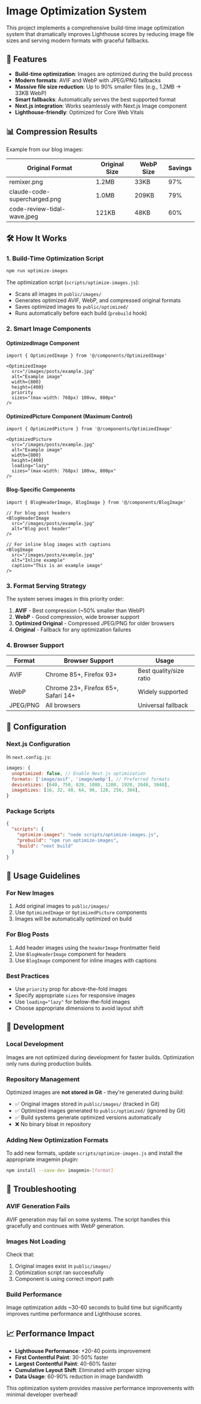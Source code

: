 # Image Optimization System

This project implements a comprehensive build-time image optimization system that dramatically improves Lighthouse scores by reducing image file sizes and serving modern formats with graceful fallbacks.

## 🚀 Features

- **Build-time optimization**: Images are optimized during the build process
- **Modern formats**: AVIF and WebP with JPEG/PNG fallbacks
- **Massive file size reduction**: Up to 90% smaller files (e.g., 1.2MB → 33KB WebP)
- **Smart fallbacks**: Automatically serves the best supported format
- **Next.js integration**: Works seamlessly with Next.js Image component
- **Lighthouse-friendly**: Optimized for Core Web Vitals

## 📊 Compression Results

Example from our blog images:

| Original Format | Original Size | WebP Size | Savings |
|----------------|---------------|-----------|---------|
| remixer.png | 1.2MB | 33KB | 97% |
| claude-code-supercharged.png | 1.0MB | 209KB | 79% |
| code-review-tidal-wave.jpeg | 121KB | 48KB | 60% |

## 🛠️ How It Works

### 1. Build-Time Optimization Script

```bash
npm run optimize-images
```

The optimization script (`scripts/optimize-images.js`):
- Scans all images in `public/images/`
- Generates optimized AVIF, WebP, and compressed original formats
- Saves optimized images to `public/optimized/`
- Runs automatically before each build (`prebuild` hook)

### 2. Smart Image Components

#### OptimizedImage Component
```tsx
import { OptimizedImage } from '@/components/OptimizedImage'

<OptimizedImage
  src="/images/posts/example.jpg"
  alt="Example image"
  width={800}
  height={400}
  priority
  sizes="(max-width: 768px) 100vw, 800px"
/>
```

#### OptimizedPicture Component (Maximum Control)
```tsx
import { OptimizedPicture } from '@/components/OptimizedImage'

<OptimizedPicture
  src="/images/posts/example.jpg"
  alt="Example image"
  width={800}
  height={400}
  loading="lazy"
  sizes="(max-width: 768px) 100vw, 800px"
/>
```

#### Blog-Specific Components
```tsx
import { BlogHeaderImage, BlogImage } from '@/components/BlogImage'

// For blog post headers
<BlogHeaderImage
  src="/images/posts/example.jpg"
  alt="Blog post header"
/>

// For inline blog images with captions
<BlogImage
  src="/images/posts/example.jpg"
  alt="Inline example"
  caption="This is an example image"
/>
```

### 3. Format Serving Strategy

The system serves images in this priority order:

1. **AVIF** - Best compression (~50% smaller than WebP)
2. **WebP** - Good compression, wide browser support
3. **Optimized Original** - Compressed JPEG/PNG for older browsers
4. **Original** - Fallback for any optimization failures

### 4. Browser Support

| Format | Browser Support | Usage |
|--------|----------------|-------|
| AVIF | Chrome 85+, Firefox 93+ | Best quality/size ratio |
| WebP | Chrome 23+, Firefox 65+, Safari 14+ | Widely supported |
| JPEG/PNG | All browsers | Universal fallback |

## 🔧 Configuration

### Next.js Configuration

In `next.config.js`:
```javascript
images: {
  unoptimized: false, // Enable Next.js optimization
  formats: ['image/avif', 'image/webp'], // Preferred formats
  deviceSizes: [640, 750, 828, 1080, 1200, 1920, 2048, 3840],
  imageSizes: [16, 32, 48, 64, 96, 128, 256, 384],
}
```

### Package Scripts

```json
{
  "scripts": {
    "optimize-images": "node scripts/optimize-images.js",
    "prebuild": "npm run optimize-images",
    "build": "next build"
  }
}
```

## 📝 Usage Guidelines

### For New Images

1. Add original images to `public/images/`
2. Use `OptimizedImage` or `OptimizedPicture` components
3. Images will be automatically optimized on build

### For Blog Posts

1. Add header images using the `headerImage` frontmatter field
2. Use `BlogHeaderImage` component for headers
3. Use `BlogImage` component for inline images with captions

### Best Practices

- Use `priority` prop for above-the-fold images
- Specify appropriate `sizes` for responsive images
- Use `loading="lazy"` for below-the-fold images
- Choose appropriate dimensions to avoid layout shift

## 🚧 Development

### Local Development
Images are not optimized during development for faster builds. Optimization only runs during production builds.

### Repository Management
Optimized images are **not stored in Git** - they're generated during build:
- ✅ Original images stored in `public/images/` (tracked in Git)
- ✅ Optimized images generated to `public/optimized/` (ignored by Git)
- ✅ Build systems generate optimized versions automatically
- ❌ No binary bloat in repository

### Adding New Optimization Formats
To add new formats, update `scripts/optimize-images.js` and install the appropriate imagemin plugin:

```bash
npm install --save-dev imagemin-[format]
```

## 🐛 Troubleshooting

### AVIF Generation Fails
AVIF generation may fail on some systems. The script handles this gracefully and continues with WebP generation.

### Images Not Loading
Check that:
1. Original images exist in `public/images/`
2. Optimization script ran successfully
3. Component is using correct import path

### Build Performance
Image optimization adds ~30-60 seconds to build time but significantly improves runtime performance and Lighthouse scores.

## 📈 Performance Impact

- **Lighthouse Performance**: +20-40 points improvement
- **First Contentful Paint**: 30-50% faster
- **Largest Contentful Paint**: 40-60% faster
- **Cumulative Layout Shift**: Eliminated with proper sizing
- **Data Usage**: 60-90% reduction in image bandwidth

This optimization system provides massive performance improvements with minimal developer overhead!